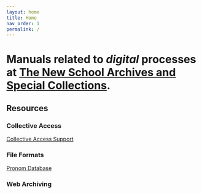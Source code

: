 ```yaml
---
layout: home
title: Home
nav_order: 1
permalink: /
---
```


# Manuals related to _digital_ processes at [The New School Archives and Special Collections](https://library.newschool.edu/archives/).

## Resources

### Collective Access 
[Collective Access Support](https://www.collectiveaccess.org/#support) 

### File Formats
[Pronom Database](http://www.nationalarchives.gov.uk/PRONOM/Default.aspx)

### Web Archiving 


